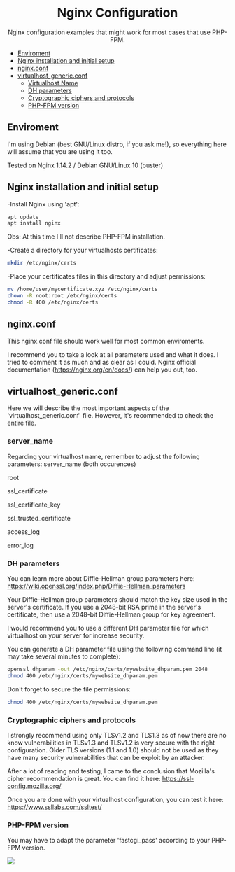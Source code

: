 <h1 align="center">Nginx Configuration

</h1>
<p align="center">Nginx configuration examples that might work for most cases that use PHP-FPM.</p>

<!--ts-->
* [Enviroment](#enviroment)
* [Nginx installation and initial setup](#installation)
* [nginx.conf](#nginxconf)
* [virtualhost_generic.conf](#virtualhost)
  * [Virtualhost Name](#server_name)
  * [DH parameters](#dhparam)
  * [Cryptographic ciphers and protocols](#tls)
  * [PHP-FPM version](#phpfpm)
<!--te-->

<h2>Enviroment</h2>

I'm using Debian (best GNU/Linux distro, if you ask me!), so everything here will assume that you are using it too.

Tested on Nginx 1.14.2 / Debian GNU/Linux 10 (buster)


<h2>Nginx installation and initial setup</h2>

-Install Nginx using 'apt':
```bash
apt update
apt install nginx
```
Obs: At this time I'll not describe PHP-FPM installation.

-Create a directory for your virtualhosts certificates:
```bash
mkdir /etc/nginx/certs
```

-Place your certificates files in this directory and adjust permissions:
```bash
mv /home/user/mycertificate.xyz /etc/nginx/certs
chown -R root:root /etc/nginx/certs
chmod -R 400 /etc/nginx/certs
```


<h2>nginx.conf</h2>

This nginx.conf file should work well for most common enviroments.

I recommend you to take a look at all parameters used and what it does. I tried to comment it as much and as clear as I could. Nginx official documentation (https://nginx.org/en/docs/) can help you out, too.


<h2>virtualhost_generic.conf</h2>

Here we will describe the most important aspects of the 'virtualhost_generic.conf' file. However, it's recommended to check the entire file.


<h3>server_name</h3>

Regarding your virtualhost name, remember to adjust the following parameters:
server_name (both occurences)

root

ssl_certificate

ssl_certificate_key

ssl_trusted_certificate

access_log

error_log


<h3>DH parameters</h3>

You can learn more about Diffie-Hellman group parameters here: https://wiki.openssl.org/index.php/Diffie-Hellman_parameters

Your Diffie-Hellman group parameters should match the key size used in the server's certificate. If you use a 2048-bit RSA prime in the server's certificate, then use a 2048-bit Diffie-Hellman group for key agreement.

I would recommend you to use a different DH parameter file for which virtualhost on your server for increase security.

You can generate a DH parameter file using the following command line (it may take several minutes to complete):

```bash
openssl dhparam -out /etc/nginx/certs/mywebsite_dhparam.pem 2048
chmod 400 /etc/nginx/certs/mywebsite_dhparam.pem
```

Don't forget to secure the file permissions:
```bash
chmod 400 /etc/nginx/certs/mywebsite_dhparam.pem
```


<h3>Cryptographic ciphers and protocols</h3>
I strongly recommend using only TLSv1.2 and TLS1.3 as of now there are no know vulnerabilities in TLSv1.3 and TLSv1.2 is very secure with the right configuration. Older TLS versions (1.1 and 1.0) should not be used as they have many security vulnerabilities that can be exploit by an attacker.

After a lot of reading and testing, I came to the conclusion that Mozilla's cipher recommendation is great. You can find it here: https://ssl-config.mozilla.org/

Once you are done with your virtualhost configuration, you can test it here: https://www.ssllabs.com/ssltest/


<h3>PHP-FPM version</h3>

You may have to adapt the parameter 'fastcgi_pass' according to your PHP-FPM version.




![](https://visitor-badge.laobi.icu/badge?page_id=EdHart85.nginx)

